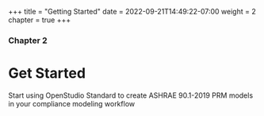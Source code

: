 +++
title = "Getting Started"
date = 2022-09-21T14:49:22-07:00
weight = 2
chapter = true
+++

### Chapter 2

# Get Started

Start using OpenStudio Standard to create ASHRAE 90.1-2019 PRM models in your compliance modeling workflow
